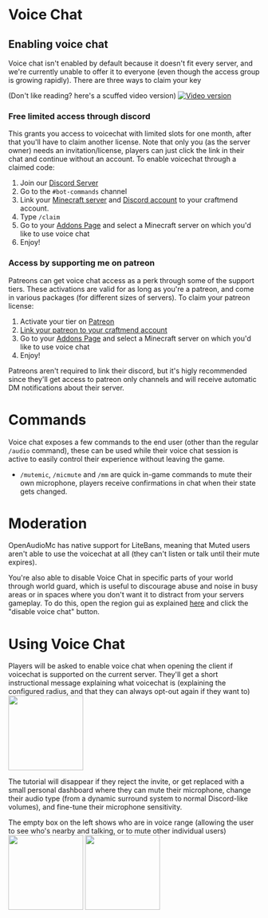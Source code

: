 # Voice Chat

## Enabling voice chat
Voice chat isn't enabled by default because it doesn't fit every server, and we're currently unable to offer it to everyone (even though the access group is growing rapidly). There are three ways to claim your key


(Don't like reading? here's a scuffed video version)
[![Video version](https://i.imgur.com/UZcZqF0.png)](https://www.youtube.com/watch?v=S29cQz094Bw)

### Free limited access through discord
This grants you access to voicechat with limited slots for one month, after that you'll have to claim another license. Note that only you (as the server owner) needs an invitation/license, players can just click the link in their chat and continue without an account. To enable voicechat through a claimed code:
 1. Join our [Discord Server](https://discord.openaudiomc.net/)
 2. Go to the `#bot-commands` channel
 3. Link your [Minecraft server](account-setup.md) and [Discord account](account-links.md) to your craftmend account.
 4. Type `/claim`
 5. Go to your [Addons Page](https://account.craftmend.com/account/addons) and select a Minecraft server on which you'd like to use voice chat
 6. Enjoy!

### Access by supporting me on patreon
Patreons can get voice chat access as a perk through some of the support tiers. These activations are valid for as long as you're a patreon, and come in various packages (for different sizes of servers). To claim your patreon license:
 1. Activate your tier on  [Patreon](https://www.patreon.com/mindgamesnl)
 2. [Link your patreon to your craftmend account](account-links.md)
 3. Go to your [Addons Page](https://account.craftmend.com/account/addons) and select a Minecraft server on which you'd like to use voice chat
 4. Enjoy!

Patreons aren't required to link their discord, but it's higly recommended since they'll get access to patreon only channels and will receive automatic DM notifications about their server.

# Commands
Voice chat exposes a few commands to the end user (other than the regular `/audio` command), these can be used while their voice chat session is active to easily control their experience without leaving the game.
 - `/mutemic`, `/micmute` and `/mm` are quick in-game commands to mute their own microphone, players receive confirmations in chat when their state gets changed.

# Moderation
OpenAudioMc has native support for LiteBans, meaning that Muted users aren't able to use the voicechat at all (they can't listen or talk until their mute expires).

You're also able to disable Voice Chat in specific parts of your world through world guard, which is useful to discourage abuse and noise in busy areas or in spaces where you don't want it to distract from your servers gameplay. To do this, open the region gui as explained [here](regions.md) and click the "disable voice chat" button.

# Using Voice Chat
Players will be asked to enable voice chat when opening the client if voicechat is supported on the current server. They'll get a short instructional message explaining what voicechat is (explaining the configured radius, and that they can always opt-out again if they want to)
<br /><img src="https://i.imgur.com/izW2GLE.png" height="150px" />

The tutorial will disappear if they reject the invite, or get replaced with a small personal dashboard where they can mute their microphone, change their audio type (from a dynamic surround system to normal Discord-like volumes), and fine-tune their microphone sensitivity.

The empty box on the left shows who are in voice range (allowing the user to see who's nearby and talking, or to mute other individual users)
<br /><img src="https://i.imgur.com/Aal8Qd5.png" height="150px" />
<img src="https://i.imgur.com/e2aBjiK.png" height="150px" />


